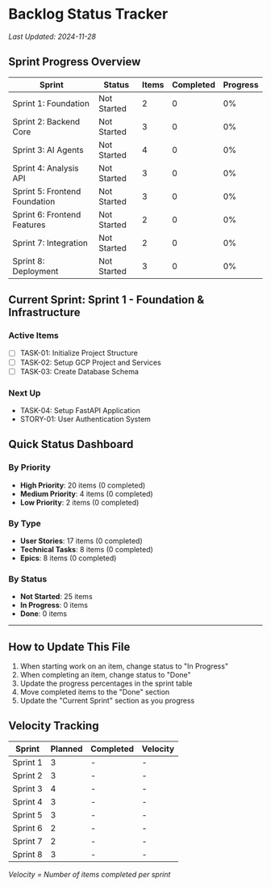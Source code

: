 # Backlog Status Tracker

*Last Updated: 2024-11-28*

## Sprint Progress Overview

| Sprint | Status | Items | Completed | Progress |
|--------|--------|-------|-----------|----------|
| Sprint 1: Foundation | Not Started | 2 | 0 | 0% |
| Sprint 2: Backend Core | Not Started | 3 | 0 | 0% |
| Sprint 3: AI Agents | Not Started | 4 | 0 | 0% |
| Sprint 4: Analysis API | Not Started | 3 | 0 | 0% |
| Sprint 5: Frontend Foundation | Not Started | 3 | 0 | 0% |
| Sprint 6: Frontend Features | Not Started | 2 | 0 | 0% |
| Sprint 7: Integration | Not Started | 2 | 0 | 0% |
| Sprint 8: Deployment | Not Started | 3 | 0 | 0% |

## Current Sprint: Sprint 1 - Foundation & Infrastructure

### Active Items
- [ ] TASK-01: Initialize Project Structure
- [ ] TASK-02: Setup GCP Project and Services  
- [ ] TASK-03: Create Database Schema

### Next Up
- TASK-04: Setup FastAPI Application
- STORY-01: User Authentication System

## Quick Status Dashboard

### By Priority
- **High Priority**: 20 items (0 completed)
- **Medium Priority**: 4 items (0 completed)  
- **Low Priority**: 2 items (0 completed)

### By Type
- **User Stories**: 17 items (0 completed)
- **Technical Tasks**: 8 items (0 completed)
- **Epics**: 8 items (0 completed)

### By Status
- **Not Started**: 25 items
- **In Progress**: 0 items
- **Done**: 0 items

---

## How to Update This File

1. When starting work on an item, change status to "In Progress"
2. When completing an item, change status to "Done" 
3. Update the progress percentages in the sprint table
4. Move completed items to the "Done" section
5. Update the "Current Sprint" section as you progress

## Velocity Tracking

| Sprint | Planned | Completed | Velocity |
|--------|---------|-----------|----------|
| Sprint 1 | 3 | - | - |
| Sprint 2 | 3 | - | - |
| Sprint 3 | 4 | - | - |
| Sprint 4 | 3 | - | - |
| Sprint 5 | 3 | - | - |
| Sprint 6 | 2 | - | - |
| Sprint 7 | 2 | - | - |
| Sprint 8 | 3 | - | - |

*Velocity = Number of items completed per sprint*